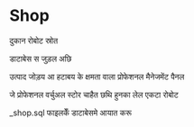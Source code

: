 # Shop

दुकान रोबोट स्रोत

डाटाबेस स जुड़ल अछि

उत्पाद जोड़य आ हटाबय के क्षमता वाला प्रोफेशनल मैनेजमेंट पैनल

जे प्रोफेशनल वर्चुअल स्टोर चाहैत छथि हुनका लेल एकटा रोबोट

_shop.sql फाइलकेँ डाटाबेसमे आयात करू
